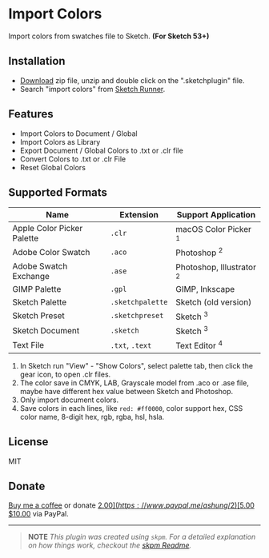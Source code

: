 # Import Colors

Import colors from swatches file to Sketch.  **(For Sketch 53+)**

## Installation

- [Download](https://github.com/Ashung/import-colors-sketch/releases/latest/download/import-colors.sketchplugin.zip) zip file, unzip and double click on the ".sketchplugin" file.
- Search "import colors" from [Sketch Runner](http://sketchrunner.com/).

## Features

- Import Colors to Document / Global
- Import Colors as Library
- Export Document / Global Colors to .txt or .clr file
- Convert Colors to .txt or .clr File
- Reset Global Colors

## Supported Formats

| Name                       | Extension        | Support Application                 |
| -------------------------- | ---------------- | ----------------------------------- |
| Apple Color Picker Palette | `.clr`           | macOS Color Picker <sup>1</sup>     |
| Adobe Color Swatch         | `.aco`           | Photoshop <sup>2</sup>              |
| Adobe Swatch Exchange      | `.ase`           | Photoshop, Illustrator <sup>2</sup> |
| GIMP Palette               | `.gpl`           | GIMP, Inkscape                      |
| Sketch Palette             | `.sketchpalette` | Sketch (old version)                |
| Sketch Preset              | `.sketchpreset`  | Sketch <sup>3</sup>                 |
| Sketch Document            | `.sketch`        | Sketch <sup>3</sup>                 |
| Text File                  | `.txt`, `.text`  | Text Editor <sup>4</sup>            |

1. In Sketch run "View" - "Show Colors", select palette tab, then click the gear icon, to open .clr files.
2. The color save in CMYK, LAB, Grayscale model from .aco or .ase file, maybe have different hex value between Sketch and Photoshop.
3. Only import document colors.
4. Save colors in each lines, like `red: #ff0000`, color support hex, CSS color name, 8-digit hex, rgb, rgba, hsl, hsla.

## License

MIT

## Donate

[Buy me a coffee](https://www.buymeacoffee.com/ashung) or donate [$2.00](https://www.paypal.me/ashung/2) [$5.00](https://www.paypal.me/ashung/5) [$10.00](https://www.paypal.me/ashung/10) via PayPal.

-----

> **NOTE**
> _This plugin was created using `skpm`. For a detailed explanation on how things work, checkout the [skpm Readme](https://github.com/skpm/skpm/blob/master/README.md)._
